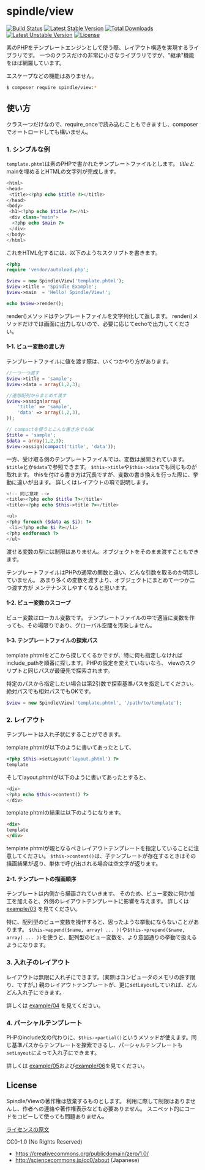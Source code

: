 spindle/view
=========================

[![Build Status](https://travis-ci.org/spindle/spindle-view.svg?branch=master)](https://travis-ci.org/spindle/spindle-view)
[![Latest Stable Version](https://poser.pugx.org/spindle/view/v/stable.png)](https://packagist.org/packages/spindle/view)
[![Total Downloads](https://poser.pugx.org/spindle/view/downloads.png)](https://packagist.org/packages/spindle/view)
[![Latest Unstable Version](https://poser.pugx.org/spindle/view/v/unstable.png)](https://packagist.org/packages/spindle/view)
[![License](https://poser.pugx.org/spindle/view/license.png)](https://packagist.org/packages/spindle/view)

素のPHPをテンプレートエンジンとして使う際、レイアウト構造を実現するライブラリです。
一つのクラスだけの非常に小さなライブラリですが、"継承"機能をほぼ網羅しています。

エスケープなどの機能はありません。

```sh
$ composer require spindle/view:*
```

使い方
-------------------------
クラス一つだけなので、require\_onceで読み込むこともできますし、composerでオートロードしても構いません。

### 1. シンプルな例

`template.phtml`は素のPHPで書かれたテンプレートファイルとします。
$titleと$mainを埋めるとHTMLの文字列が完成します。

```php
<html>
<head>
 <title><?php echo $title ?></title>
</head>
<body>
 <h1><?php echo $title ?></h1>
 <div class="main">
  <?php echo $main ?> 
 </div>
</body>
</html>
```

これをHTML化するには、以下のようなスクリプトを書きます。

```php
<?php
require 'vendor/autoload.php';

$view = new Spindle\View('template.phtml');
$view->title = 'Spindle Example';
$view->main  = 'Hello! Spindle/View!';

echo $view->render();
```

render()メソッドはテンプレートファイルを文字列化して返します。
render()メソッドだけでは画面に出力しないので、必要に応じてechoで出力してください。

#### 1-1. ビュー変数の渡し方

テンプレートファイルに値を渡す際は、いくつかやり方があります。

```php
//一つ一つ渡す
$view->title = 'sample';
$view->data = array(1,2,3);

//連想配列からまとめて渡す
$view->assign(array(
    'title' => 'sample',
    'data' => array(1,2,3),
));

// compactを使うとこんな書き方でもOK
$title = 'sample';
$data = array(1,2,3);
$view->assign(compact('title', 'data'));
```

一方、受け取る側のテンプレートファイルでは、変数は展開されています。
`$title`とか`$data`で参照できます。
`$this->title`や`$this->data`でも同じものが取れます。
thisを付ける書き方は冗長ですが、変数の書き換えを行った際に、挙動に違いが出ます。
詳しくはレイアウトの項で説明します。

```php
<!-- 同じ意味 -->
<title><?php echo $title ?></title>
<title><?php echo $this->title ?></title>

<ul>
<?php foreach ($data as $i): ?>
 <li><?php echo $i ?></li>
<?php endforeach ?>
</ul>
```

渡せる変数の型には制限はありません。オブジェクトをそのまま渡すこともできます。

テンプレートファイルはPHPの通常の関数と違い、どんな引数を取るのか明示していません。
あまり多くの変数を渡すより、オブジェクトにまとめて一つか二つ渡す方が
メンテナンスしやすくなると思います。

#### 1-2. ビュー変数のスコープ

ビュー変数はローカル変数です。
テンプレートファイルの中で適当に変数を作っても、その場限りであり、グローバル空間を汚染しません。


#### 1-3. テンプレートファイルの探索パス

template.phtmlをどこから探してくるかですが、特に何も指定しなければ
include\_pathを順番に探します。PHPの設定を変えていないなら、
viewのスクリプトと同じパスが最優先で探索されます。

特定のパスから指定したい場合は第2引数で探索基準パスを指定してください。
絶対パスでも相対パスでもOKです。

```php
$view = new Spindle\View('template.phtml', '/path/to/template');
```

### 2. レイアウト

テンプレートは入れ子状にすることができます。

template.phtmlが以下のように書いてあったとして、
```php
<?php $this->setLayout('layout.phtml') ?>
template
```

そしてlayout.phtmlが以下のように書いてあったとすると、
```php
<div>
<?php echo $this->content() ?>
</div>
```

template.phtmlの結果は以下のようになります。
```html
<div>
template
</div>
```

template.phtmlが親となるべきレイアウトテンプレートを指定していることに注意してください。
`$this->content()`は、子テンプレートが存在するときはその描画結果が返り、単体で呼び出される場合は空文字が返ります。

#### 2-1. テンプレートの描画順序

テンプレートは内側から描画されていきます。
そのため、ビュー変数に何か加工を加えると、外側のレイアウトテンプレートに影響を与えます。
詳しくは [example/03](example/03_append_vars) を見てください。

特に、配列型のビュー変数を操作すると、思ったような挙動にならないことがあります。
`$this->append($name, array( ... ))`や`$this->prepend($name, array( ... ))`を使うと、配列型のビュー変数を、より意図通りの挙動で扱えるようになります。

### 3. 入れ子のレイアウト

レイアウトは無限に入れ子にできます。(実際はコンピュータのメモリの許す限り、ですが。)
親のレイアウトテンプレートが、更にsetLayoutしていれば、どんどん入れ子にできます。

詳しくは [example/04](example/04_layout2) を見てください。

### 4. パーシャルテンプレート

PHPのinclude文の代わりに、`$this->partial()`というメソッドが使えます。同じ基準パスからテンプレートを探索できるし、パーシャルテンプレートも`setLayout`によって入れ子にできます。

詳しくは [example/05](example/05_partial)および[example/06](example/06_partial2)を見てください。



License
-------------------------

Spindle/Viewの著作権は放棄するものとします。
利用に際して制限はありませんし、作者への連絡や著作権表示なども必要ありません。
スニペット的にコードをコピーして使っても問題ありません。

[ライセンスの原文](LICENSE)

CC0-1.0 (No Rights Reserved)
- https://creativecommons.org/publicdomain/zero/1.0/
- http://sciencecommons.jp/cc0/about (Japanese)

